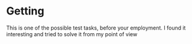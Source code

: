 # Getting
This is one of the possible test tasks, before your employment. I found it interesting and tried to solve it from my point of view

